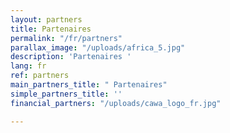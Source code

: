 ```yaml
---
layout: partners
title: Partenaires
permalink: "/fr/partners"
parallax_image: "/uploads/africa_5.jpg"
description: 'Partenaires '
lang: fr
ref: partners
main_partners_title: " Partenaires"
simple_partners_title: ''
financial_partners: "/uploads/cawa_logo_fr.jpg"

---
```

